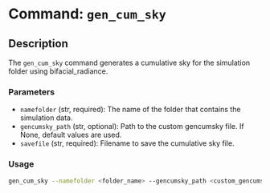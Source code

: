 # Command: `gen_cum_sky`

## Description

The `gen_cum_sky` command generates a cumulative sky for the simulation folder using bifacial_radiance.

### Parameters

- `namefolder` (str, required): The name of the folder that contains the simulation data.
- `gencumsky_path` (str, optional): Path to the custom gencumsky file. If None, default values are used.
- `savefile` (str, required): Filename to save the cumulative sky file.

### Usage

```bash
gen_cum_sky --namefolder <folder_name> --gencumsky_path <custom_gencumsky_path> --savefile <filename>
```